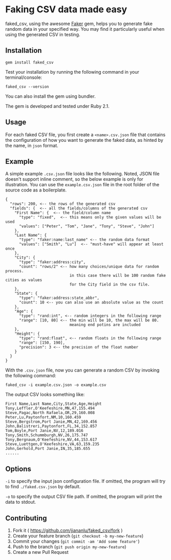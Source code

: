 # Faking CSV data made easy

faked_csv, using the awesome [Faker](https://github.com/stympy/faker) gem, helps you to generate fake random data in your specified way. You may find it particularly useful when using the generated CSV in testing.

## Installation

```
gem install faked_csv
```

Test your installation by running the following command in your terminal/console:

```
faked_csv --version
```

You can also install the gem using bundler.

The gem is developed and tested under Ruby 2.1.

## Usage

For each faked CSV file, you first create a `<name>.csv.json` file that contains the configuration of how you want to generate the faked data, as hinted by the name, in `json` format.

## Example

A simple example `.csv.json` file looks like the following. Noted, JSON file doesn't support inline comment, so the below example is only for illustration. You can use the `example.csv.json` file in the root folder of the source code as a boilerplate.

```
{
  "rows": 200, <-- the rows of the generated csv
  "fields": {  <-- all the fields/columns of the generated csv
    "First Name": {  <-- the field/column name
      "type": "fixed",  <-- this means only the given values will be used
      "values": ["Peter", "Tom", "Jane", "Tony", "Steve", "John"]
    },
    "Last Name": {
      "type": "faker:name:last_name" <-- the random data format
      "values": ["Smith", "Lu"]  <-- "must-have" will appear at least once
    },
    "City": {
      "type": "faker:address:city",
      "count": "rows/2" <-- how many choices/unique data for random process.
                            in this case there will be 100 random fake cities as values 
                            for the City field in the csv file.
    },
    "State": {
      "type": "faker:address:state_abbr",
      "count": 10 <-- you can also use an absolute value as the count
    },
    "Age": {
      "type": "rand:int", <-- random integers in the following range
      "range": [10, 80] <-- the min will be 10, the max will be 80.
                            meaning end potins are included
    },
    "Height": {
      "type": "rand:float", <-- random floats in the following range
      "range": [150, 190],
      "precision": 3 <-- the precision of the float number
    }
  }
}
```

With the `.csv.json` file, now you can generate a random CSV by invoking the following command:

```
faked_csv -i example.csv.json -o example.csv
```

The output CSV looks something like:

```
First Name,Last Name,City,State,Age,Height
Tony,Leffler,O'Keefeshire,MN,47,155.494
Steve,Pagac,North Rafaela,OR,29,160.008
Peter,Lu,Paytonfort,NM,10,160.459
Steve,Bergstrom,Port Janie,MN,42,169.456
John,Balistreri,Paytonfort,FL,34,152.857
Tom,Boyle,Port Janie,NV,12,189.016
Tony,Smith,Schummburgh,NV,26,175.747
Tony,Bergnaum,O'Keefeshire,NV,44,153.617
Steve,Luettgen,O'Keefeshire,VA,63,159.235
John,Gerhold,Port Janie,IN,35,185.655
......
```

## Options

`-i` to specify the input json configuration file. If omitted, the program will try to find `./faked.csv.json` by default.

`-o` to specify the output CSV file path. If omitted, the program will print the data to stdout.

## Contributing

1. Fork it ( https://github.com/jiananlu/faked_csv/fork )
2. Create your feature branch (`git checkout -b my-new-feature`)
3. Commit your changes (`git commit -am 'Add some feature'`)
4. Push to the branch (`git push origin my-new-feature`)
5. Create a new Pull Request

